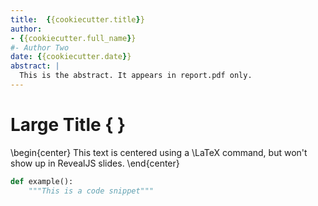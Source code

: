 ```yaml
---
title:  {{cookiecutter.title}}
author:
- {{cookiecutter.full_name}}
#- Author Two
date: {{cookiecutter.date}}
abstract: |
  This is the abstract. It appears in report.pdf only.
---
```



# Large Title {  }

\begin{center}
This text is centered using a \LaTeX command, but won't show up in RevealJS slides.
\end{center}

```python
def example():
    """This is a code snippet"""
```
